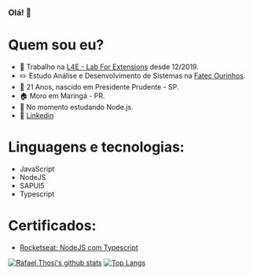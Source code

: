 ### Olá! 👋

# Quem sou eu?
- 🏢 Trabalho na [L4E - Lab For Extensions](https://lab4e.com.br/) desde 12/2019.
- ✏️ Estudo Análise e Desenvolvimento de Sistemas na [Fatec Ourinhos](https://www.fatecourinhos.edu.br/).
- 🎁 21 Anos, nascido em Presidente Prudente - SP.
- 🏠 Moro em Maringá - PR.
- 🌱 No momento estudando Node.js.
- 💬 [Linkedin](https://www.linkedin.com/in/rafaelthosi/)

# Linguagens e tecnologias:
-  JavaScript
-  NodeJS
-  SAPUI5
-  Typescript

# Certificados:
- [Rocketseat: NodeJS com Typescript](https://app.rocketseat.com.br/certificates/329c9b49-7bc0-4876-96b0-ad211fc6fa2e)


[![Rafael Thosi's github stats](https://github-readme-stats.vercel.app/api?username=rafaelthosi&show_icons=true&theme=ocean_dark)](https://github.com/rafaelthosi/github-readme-stats)
[![Top Langs](https://github-readme-stats.vercel.app/api/top-langs/?username=rafaelthosi&show_icons=true&theme=ocean_dark)](https://github.com/rafaelthosi/github-readme-stats)
